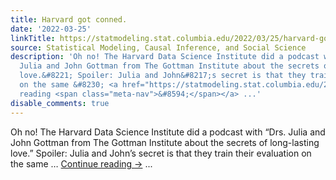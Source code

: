 ```yaml
---
title: Harvard got conned.
date: '2022-03-25'
linkTitle: https://statmodeling.stat.columbia.edu/2022/03/25/harvard-got-conned/
source: Statistical Modeling, Causal Inference, and Social Science
description: 'Oh no! The Harvard Data Science Institute did a podcast with &#8220;Drs.
  Julia and John Gottman from The Gottman Institute about the secrets of long-lasting
  love.&#8221; Spoiler: Julia and John&#8217;s secret is that they train their evaluation
  on the same &#8230; <a href="https://statmodeling.stat.columbia.edu/2022/03/25/harvard-got-conned/">Continue
  reading <span class="meta-nav">&#8594;</span></a> ...'
disable_comments: true
---
```

Oh no! The Harvard Data Science Institute did a podcast with &#8220;Drs. Julia and John Gottman from The Gottman Institute about the secrets of long-lasting love.&#8221; Spoiler: Julia and John&#8217;s secret is that they train their evaluation on the same &#8230; <a href="https://statmodeling.stat.columbia.edu/2022/03/25/harvard-got-conned/">Continue reading <span class="meta-nav">&#8594;</span></a> ...